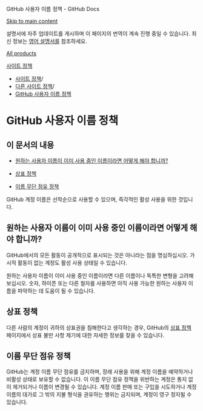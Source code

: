 GitHub 사용자 이름 정책 - GitHub Docs

[Skip to main content](#main-content)

설명서에 자주 업데이트를 게시하며 이 페이지의 번역이 계속 진행 중일 수 있습니다. 최신 정보는 [영어 설명서를](/en) 참조하세요.

[All products](/ko)

[사이트 정책](/ko/site-policy)

* [사이트 정책](/ko/site-policy)/
* [다른 사이트 정책](/ko/site-policy/other-site-policies)/
* [GitHub 사용자 이름 정책](/ko/site-policy/other-site-policies/github-username-policy)

GitHub 사용자 이름 정책
==========

이 문서의 내용
----------

* [원하는 사용자 이름이 이미 사용 중인 이름이라면 어떻게 해야 합니까?](#what-if-the-username-i-want-is-already-taken)

* [상표 정책](#trademark-policy)

* [이름 무단 점유 정책](#name-squatting-policy)

GitHub 계정 이름은 선착순으로 사용할 수 있으며, 즉각적인 활성 사용을 위한 것입니다.

[](#what-if-the-username-i-want-is-already-taken)원하는 사용자 이름이 이미 사용 중인 이름이라면 어떻게 해야 합니까?
----------

GitHub에서의 모든 활동이 공개적으로 표시되는 것은 아니라는 점을 명심하십시오. 가시적 활동이 없는 계정도 활성 사용 상태일 수 있습니다.

원하는 사용자 이름이 이미 사용 중인 이름이라면 다른 이름이나 독특한 변형을 고려해 보십시오. 숫자, 하이픈 또는 다른 철자를 사용하면 아직 사용 가능한 원하는 사용자 이름을 파악하는 데 도움이 될 수 있습니다.

[](#trademark-policy)상표 정책
----------

다른 사람의 계정이 귀하의 상표권을 침해한다고 생각하는 경우, GitHub의 [상표 정책](/ko/site-policy/content-removal-policies/github-trademark-policy) 페이지에서 상표 불만 사항 제기에 대한 자세한 정보를 찾을 수 있습니다.

[](#name-squatting-policy)이름 무단 점유 정책
----------

GitHub는 계정 이름 무단 점유를 금지하며, 장래 사용을 위해 계정 이름을 예약하거나 비활성 상태로 보유할 수 없습니다. 이 이름 무단 점유 정책을 위반하는 계정은 통지 없이 제거되거나 이름이 변경될 수 있습니다. 계정 이름 판매 또는 구입을 시도하거나 계정 이름의 대가로 그 밖의 지불 형식을 권유하는 행위는 금지되며, 계정이 영구 정지될 수 있습니다.

